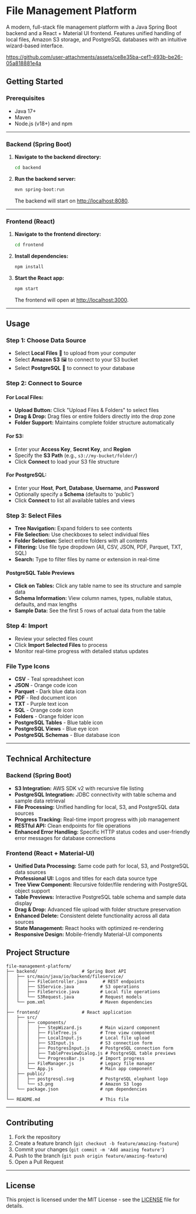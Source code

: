 # File Management Platform

A modern, full-stack file management platform with a Java Spring Boot backend and a React + Material UI frontend. Features unified handling of local files, Amazon S3 storage, and PostgreSQL databases with an intuitive wizard-based interface.

https://github.com/user-attachments/assets/ce8e35ba-cef1-493b-be26-05a818881e4a

## Getting Started

### Prerequisites

- Java 17+
- Maven
- Node.js (v18+) and npm

---

### Backend (Spring Boot)

1. **Navigate to the backend directory:**
   ```sh
   cd backend
   ```

2. **Run the backend server:**
   ```sh
   mvn spring-boot:run
   ```
   The backend will start on [http://localhost:8080](http://localhost:8080).

---

### Frontend (React)

1. **Navigate to the frontend directory:**
   ```sh
   cd frontend
   ```

2. **Install dependencies:**
   ```sh
   npm install
   ```

3. **Start the React app:**
   ```sh
   npm start
   ```
   The frontend will open at [http://localhost:3000](http://localhost:3000).

---

## Usage

### Step 1: Choose Data Source
- Select **Local Files** 📁 to upload from your computer
- Select **Amazon S3** 🖼️ to connect to your S3 bucket
- Select **PostgreSQL** 🐘 to connect to your database

### Step 2: Connect to Source

#### For Local Files:
- **Upload Button:** Click "Upload Files & Folders" to select files
- **Drag & Drop:** Drag files or entire folders directly into the drop zone
- **Folder Support:** Maintains complete folder structure automatically

#### For S3:
- Enter your **Access Key**, **Secret Key**, and **Region**
- Specify the **S3 Path** (e.g., `s3://my-bucket/folder/`)
- Click **Connect** to load your S3 file structure

#### For PostgreSQL:
- Enter your **Host**, **Port**, **Database**, **Username**, and **Password**
- Optionally specify a **Schema** (defaults to 'public')
- Click **Connect** to list all available tables and views


### Step 3: Select Files
- **Tree Navigation:** Expand folders to see contents
- **File Selection:** Use checkboxes to select individual files
- **Folder Selection:** Select entire folders with all contents
- **Filtering:** Use file type dropdown (All, CSV, JSON, PDF, Parquet, TXT, SQL)
- **Search:** Type to filter files by name or extension in real-time

#### PostgreSQL Table Previews
- **Click on Tables:** Click any table name to see its structure and sample data
- **Schema Information:** View column names, types, nullable status, defaults, and max lengths
- **Sample Data:** See the first 5 rows of actual data from the table
  
### Step 4: Import
- Review your selected files count
- Click **Import Selected Files** to process
- Monitor real-time progress with detailed status updates

### File Type Icons
-  **CSV** - Teal spreadsheet icon
-  **JSON** - Orange code icon  
-  **Parquet** - Dark blue data icon
-  **PDF** - Red document icon
-  **TXT** - Purple text icon
-  **SQL** - Orange code icon
-  **Folders** - Orange folder icon
-  **PostgreSQL Tables** - Blue table icon
-  **PostgreSQL Views** - Blue eye icon
-  **PostgreSQL Schemas** - Blue database icon

---
## Technical Architecture

### Backend (Spring Boot)
- **S3 Integration:** AWS SDK v2 with recursive file listing
- **PostgreSQL Integration:** JDBC connectivity with table schema and sample data retrieval
- **File Processing:** Unified handling for local, S3, and PostgreSQL data sources
- **Progress Tracking:** Real-time import progress with job management
- **RESTful API:** Clean endpoints for file operations
- **Enhanced Error Handling:** Specific HTTP status codes and user-friendly error messages for database connections

### Frontend (React + Material-UI)
- **Unified Data Processing:** Same code path for local, S3, and PostgreSQL data sources
- **Professional UI:** Logos and titles for each data source type
- **Tree View Component:** Recursive folder/file rendering with PostgreSQL object support
- **Table Previews:** Interactive PostgreSQL table schema and sample data display
- **Drag & Drop:** Advanced file upload with folder structure preservation
- **Enhanced Delete:** Consistent delete functionality across all data sources
- **State Management:** React hooks with optimized re-rendering
- **Responsive Design:** Mobile-friendly Material-UI components


## Project Structure

```
file-management-platform/
├── backend/                 # Spring Boot API
│   ├── src/main/java/io/backend/fileservice/
│   │   ├── FileController.java      # REST endpoints
│   │   ├── S3Service.java          # S3 operations
│   │   ├── FileService.java        # Local file operations
│   │   └── S3Request.java          # Request models
│   └── pom.xml                     # Maven dependencies
│
├── frontend/                # React application  
│   ├── src/
│   │   ├── components/
│   │   │   ├── StepWizard.js       # Main wizard component
│   │   │   ├── FileTree.js         # Tree view component
│   │   │   ├── LocalInput.js       # Local file upload
│   │   │   ├── S3Input.js          # S3 connection form
│   │   │   ├── PostgresInput.js    # PostgreSQL connection form
│   │   │   ├── TablePreviewDialog.js # PostgreSQL table previews
│   │   │   └── ProgressBar.js      # Import progress
│   │   ├── FileManager.js          # Legacy file manager
│   │   └── App.js                  # Main app component
│   ├── public/
│   │   ├── postgresql.svg          # PostgreSQL elephant logo
│   │   └── s3.png                  # Amazon S3 logo
│   └── package.json                # npm dependencies
│
└── README.md                       # This file
```

---

## Contributing

1. Fork the repository
2. Create a feature branch (`git checkout -b feature/amazing-feature`)
3. Commit your changes (`git commit -m 'Add amazing feature'`)
4. Push to the branch (`git push origin feature/amazing-feature`)
5. Open a Pull Request

---

## License

This project is licensed under the MIT License - see the [LICENSE](LICENSE) file for details.
